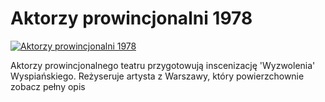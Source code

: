Aktorzy prowincjonalni 1978 
=============
[![Aktorzy prowincjonalni 1978 ](http://vidos.pl/images/player.gif)](http://vidos.pl/aktorzy-prowincjonalni-1978)

 Aktorzy prowincjonalnego teatru przygotowują inscenizację 'Wyzwolenia' Wyspiańskiego. Reżyseruje artysta z Warszawy, który powierzchownie zobacz pełny opis
